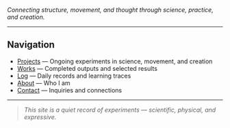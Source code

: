 
*Connecting structure, movement, and thought through science, practice, and creation.*

---

## Navigation

* [Projects](/projects) — Ongoing experiments in science, movement, and creation
* [Works](/works) — Completed outputs and selected results
* [Log](/log) — Daily records and learning traces
* [About](/about) — Who I am
* [Contact](/contact) — Inquiries and connections

---

> *This site is a quiet record of experiments — scientific, physical, and expressive.*
